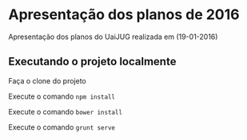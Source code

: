 Apresentação dos planos de 2016
====================================

Apresentação dos planos do UaiJUG realizada em (19-01-2016)

Executando o projeto localmente
-------------------------------

Faça o clone do projeto

Execute o comando `npm install`

Execute o comando `bower install`

Execute o comando `grunt serve`

